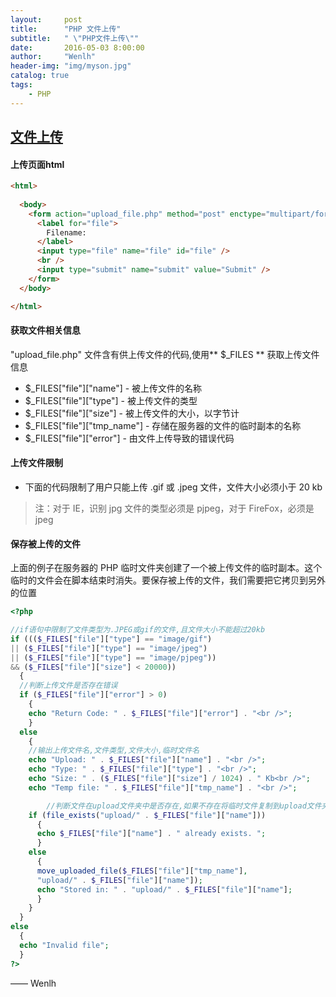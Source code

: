 ```yaml
---
layout:     post
title:      "PHP 文件上传"
subtitle:   " \"PHP文件上传\""
date:       2016-05-03 8:00:00
author:     "Wenlh"
header-img: "img/myson.jpg"
catalog: true
tags:
    - PHP
---
```


## [文件上传](http://www.w3school.com.cn/php/php_file_upload.asp)  

#### 上传页面html

```html
<html>
  
  <body>
    <form action="upload_file.php" method="post" enctype="multipart/form-data">
      <label for="file">
        Filename:
      </label>
      <input type="file" name="file" id="file" />
      <br />
      <input type="submit" name="submit" value="Submit" />
    </form>
  </body>

</html>
```

#### 获取文件相关信息

"upload_file.php" 文件含有供上传文件的代码,使用** $_FILES ** 获取上传文件信息  

- $_FILES["file"]["name"] - 被上传文件的名称
- $_FILES["file"]["type"] - 被上传文件的类型
- $_FILES["file"]["size"] - 被上传文件的大小，以字节计
- $_FILES["file"]["tmp_name"] - 存储在服务器的文件的临时副本的名称
- $_FILES["file"]["error"] - 由文件上传导致的错误代码

#### 上传文件限制

- 下面的代码限制了用户只能上传 .gif 或 .jpeg 文件，文件大小必须小于 20 kb
> 注：对于 IE，识别 jpg 文件的类型必须是 pjpeg，对于 FireFox，必须是 jpeg


#### 保存被上传的文件
上面的例子在服务器的 PHP 临时文件夹创建了一个被上传文件的临时副本。这个临时的文件会在脚本结束时消失。要保存被上传的文件，我们需要把它拷贝到另外的位置

```php
<?php

//if语句中限制了文件类型为.JPEG或gif的文件,且文件大小不能超过20kb
if ((($_FILES["file"]["type"] == "image/gif")
|| ($_FILES["file"]["type"] == "image/jpeg")
|| ($_FILES["file"]["type"] == "image/pjpeg"))
&& ($_FILES["file"]["size"] < 20000))
  {
  //判断上传文件是否存在错误
  if ($_FILES["file"]["error"] > 0)
    {
    echo "Return Code: " . $_FILES["file"]["error"] . "<br />";
    }
  else
    {
    //输出上传文件名,文件类型,文件大小,临时文件名
    echo "Upload: " . $_FILES["file"]["name"] . "<br />";
    echo "Type: " . $_FILES["file"]["type"] . "<br />";
    echo "Size: " . ($_FILES["file"]["size"] / 1024) . " Kb<br />";
    echo "Temp file: " . $_FILES["file"]["tmp_name"] . "<br />";

		//判断文件在upload文件夹中是否存在,如果不存在将临时文件复制到upload文件夹中,且改名为原文件名
    if (file_exists("upload/" . $_FILES["file"]["name"]))
      {
      echo $_FILES["file"]["name"] . " already exists. ";
      }
    else
      {
      move_uploaded_file($_FILES["file"]["tmp_name"],
      "upload/" . $_FILES["file"]["name"]);
      echo "Stored in: " . "upload/" . $_FILES["file"]["name"];
      }
    }
  }
else
  {
  echo "Invalid file";
  }
?>
```

—— Wenlh
